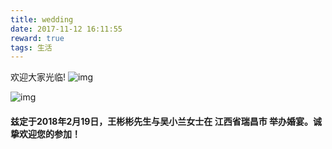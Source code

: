 ```yaml
---
title: wedding
date: 2017-11-12 16:11:55
reward: true
tags: 生活
---
```


欢迎大家光临!
![img](handbyhand.jpg)

<!-- more -->
![img](wedding_1280.jpg)

#### 兹定于2018年2月19日，王彬彬先生与吴小兰女士在 江西省瑞昌市 举办婚宴。诚挚欢迎您的参加！
